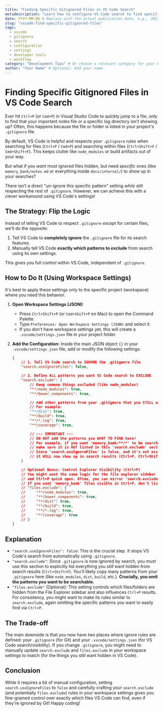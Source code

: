 ```yaml
---
title: "Finding Specific Gitignored Files in VS Code Search"
metadescription: "Learn how to configure VS Code search to find specific files or folders listed in your .gitignore, while keeping others hidden. Use workspace settings for precise control."
date: YYYY-MM-DD # Replace with the actual publication date, e.g., 2023-10-27
slug: "vscode-find-specific-gitignored-files"
tags:
  - vscode
  - gitignore
  - search
  - configuration
  - settings
  - developer tools
  - workflow
category: "Development Tips" # Or choose a relevant category for your blog
author: "Your Name" # Optional: Add your name
---
```


# Finding Specific Gitignored Files in VS Code Search

Ever hit `Ctrl+P` (or `Cmd+P`) in Visual Studio Code to quickly jump to a file, only to find that your important notes file or a specific log directory isn't showing up? Often, this happens because the file or folder is listed in your project's `.gitignore` file.

By default, VS Code is helpful and respects your `.gitignore` rules when searching for files (`Ctrl+P` / `Cmd+P`) and searching within files (`Ctrl+Shift+F` / `Cmd+Shift+F`). This keeps clutter like `node_modules` or build artifacts out of your way.

But what if you *want* most ignored files hidden, but need *specific* ones (like `memory_bank/notes.md` or everything inside `docs/internal/`) to show up in your searches?

There isn't a direct "un-ignore this specific pattern" setting *while* still respecting the rest of `.gitignore`. However, we can achieve this with a clever workaround using VS Code's settings!

## The Strategy: Flip the Logic

Instead of telling VS Code to respect `.gitignore` *except* for certain files, we'll do the opposite:

1.  Tell VS Code to **completely ignore** the `.gitignore` file for its search features.
2.  Manually tell VS Code **exactly which patterns to exclude** from search using its own settings.

This gives you full control within VS Code, independent of `.gitignore`.

## How to Do It (Using Workspace Settings)

It's best to apply these settings only to the specific project (workspace) where you need this behavior.

1.  **Open Workspace Settings (JSON):**
    *   Press `Ctrl+Shift+P` (or `Cmd+Shift+P` on Mac) to open the Command Palette.
    *   Type `Preferences: Open Workspace Settings (JSON)` and select it.
    *   If you don't have workspace settings yet, this will create a `.vscode/settings.json` file in your project folder.

2.  **Add the Configuration:**
    Inside the main JSON object `{}` in your `.vscode/settings.json` file, add or modify the following settings:

    ```json
    {
        // 1. Tell VS Code search to IGNORE the .gitignore file
        "search.useIgnoreFiles": false,

        // 2. Define ALL patterns you want VS Code search to EXCLUDE
        "search.exclude": {
            // Keep common things excluded (like node_modules)
            "**/node_modules": true,
            "**/bower_components": true,

            // Add other patterns from your .gitignore that you STILL want hidden
            // For example:
            "**/dist": true,
            "**/build": true,
            "**/*.log": true,
            "**/coverage": true,

            // --- IMPORTANT ---
            // DO NOT add the patterns you WANT TO FIND here!
            // For example, if you want 'memory_bank/**/*' to be searchable,
            // make sure it is NOT listed in this 'search.exclude' section.
            // Since 'search.useIgnoreFiles' is false, and it's not excluded here,
            // it WILL now show up in search results (Ctrl+P, Ctrl+Shift+F).
        }

        // Optional Bonus: Control Explorer Visibility (Ctrl+P)
        // You might want the same logic for the file explorer sidebar
        // and Ctrl+P quick open. Often, you can mirror 'search.exclude'.
        // If you want 'memory_bank' files visible in Ctrl+P, don't list them here either.
        // "files.exclude": {
        //     "**/node_modules": true,
        //     "**/bower_components": true,
        //     "**/dist": true,
        //     "**/build": true,
        //     "**/*.log": true,
        //     "**/coverage": true
        // }
    }
    ```

## Explanation

*   `"search.useIgnoreFiles": false`: This is the crucial step. It stops VS Code's search from automatically using `.gitignore`.
*   `"search.exclude"`: Since `.gitignore` is now ignored by search, you *must* use this section to explicitly list everything you *still* want hidden from search results (`Ctrl+Shift+F`). You'll likely copy many patterns from your `.gitignore` here (like `node_modules`, `dist`, `build`, etc.). **Crucially, you omit the patterns you want to be searchable.**
*   `"files.exclude"` (Optional): This setting controls which files/folders are hidden from the File Explorer sidebar and also influences `Ctrl+P` results. For consistency, you might want to make its rules similar to `search.exclude`, again omitting the specific patterns you want to easily find via `Ctrl+P`.

## The Trade-off

The main downside is that you now have *two* places where ignore rules are defined: your `.gitignore` (for Git) and your `.vscode/settings.json` (for VS Code search/visibility). If you change `.gitignore`, you might need to manually update `search.exclude` and `files.exclude` in your workspace settings to match (for the things you still want hidden in VS Code).

## Conclusion

While it requires a bit of manual configuration, setting `search.useIgnoreFiles` to `false` and carefully crafting your `search.exclude` (and potentially `files.exclude`) rules in your workspace settings gives you fine-grained control over exactly which files VS Code can find, even if they're ignored by Git! Happy coding!
